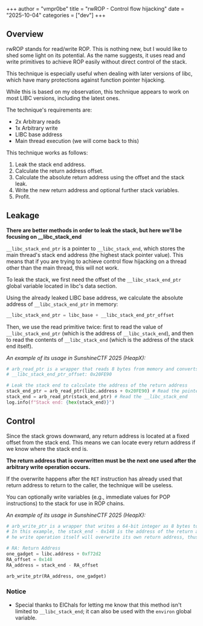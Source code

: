 +++
author = "vmpr0be"
title = "rwROP - Control flow hijacking"
date = "2025-10-04"
categories = ["dev"]
+++

## Overview

rwROP stands for read/write ROP. This is nothing new, but I would like to shed some light on its potential. As the name suggests, it uses read and write primitives to achieve ROP easily without direct control of the stack.

This technique is especially useful when dealing with later versions of libc, which have many protections against function pointer hijacking.

While this is based on my observation, this technique appears to work on most LIBC versions, including the latest ones.

The technique's requirements are:
- 2x Arbitrary reads
- 1x Arbitrary write
- LIBC base address
- Main thread execution (we will come back to this)

This technique works as follows:
1. Leak the stack end address.
2. Calculate the return address offset.
3. Calculate the absolute return address using the offset and the stack leak.
4. Write the new return address and optional further stack variables.
5. Profit.

## Leakage

**There are better methods in order to leak the stack, but here we'll be focusing on __libc_stack_end**

`__libc_stack_end_ptr` is a pointer to `__libc_stack_end`, which stores the main thread's stack end address (the highest stack pointer value). This means that if you are trying to achieve control flow hijacking on a thread other than the main thread, this will not work.

To leak the stack, we first need the offset of the `__libc_stack_end_ptr` global variable located in libc's data section.

Using the already leaked LIBC base address, we calculate the absolute address of `__libc_stack_end_ptr` in memory: 

```python
__libc_stack_end_ptr = libc_base + __libc_stack_end_ptr_offset
```

Then, we use the read primitive twice: first to read the value of `__libc_stack_end_ptr` (which is the address of `__libc_stack_end`), and then to read the contents of `__libc_stack_end` (which is the address of the stack end itself).

*An example of its usage in SunshineCTF 2025 (HeapX):*
```python
# arb_read_ptr is a wrapper that reads 8 bytes from memory and converts them to a 64-bit integer. Similarly, arb_write_ptr is a wrapper that writes a 64-bit integer as 8 bytes to memory.
# __libc_stack_end_ptr_offset: 0x20FE90

# Leak the stack end to calculate the address of the return address
stack_end_ptr = arb_read_ptr(libc.address + 0x20FE90) # Read the pointer to __libc_stack_end
stack_end = arb_read_ptr(stack_end_ptr) # Read the __libc_stack_end
log.info(f"Stack end: {hex(stack_end)}")
```

## Control

Since the stack grows downward, any return address is located at a fixed offset from the stack end. This means we can locate every return address if we know where the stack end is.

**The return address that is overwritten must be the next one used after the arbitrary write operation occurs.**

If the overwrite happens after the `RET` instruction has already used that return address to return to the caller, the technique will be useless.

You can optionally write variables (e.g., immediate values for POP instructions) to the stack for use in ROP chains.

*An example of its usage in SunshineCTF 2025 (HeapX):*
```python
# arb_write_ptr is a wrapper that writes a 64-bit integer as 8 bytes to memory.
# In this example, the stack_end - 0x148 is the address of the return address when the write operation happens, remember that this will be different on your side.
# he write operation itself will overwrite its own return address, thus causing execution to jump to our one_gadget.

# RA: Return Address
one_gadget = libc.address + 0xf72d2
RA_offset = 0x148
RA_address = stack_end - RA_offset

arb_write_ptr(RA_address, one_gadget)
```

### Notice
- Special thanks to ElChals for letting me know that this method isn't limited to `__libc_stack_end`; it can also be used with the `environ` global variable.
